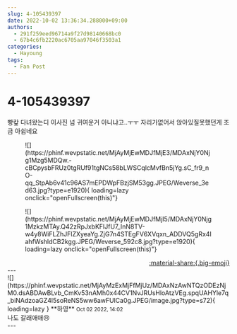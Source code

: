 ```yaml
---
slug: 4-105439397
date: 2022-10-02 13:36:34.288000+09:00
authors:
  - 291f259eed96714a9f27d98140668bc0
  - 67b4c6fb2220ac6705aa97046f3503a1
categories:
  - Hayoung
tags:
  - Fan Post
---
```


# 4-105439397

<div class="post-container" markdown="1">
<div class="content-container md-sidebar__scrollwrap" markdown="1">

빵캎 다녀왔는디 이사진 넘 귀여운거 아니냐고..ㅜㅜ 자리가없어서 앉아있질못했던게 조금 아쉽네요
<figure markdown="1">
![](https://phinf.wevpstatic.net/MjAyMjEwMDJfMjE3/MDAxNjY0Njg1Mzg5MDQw.-cBCpysbFRUz0tgRUf91tgNCs58bLWSCqlcMvfBn5jYg.sC_fr9_nO-qq_StpAb6v41c96AS7mEPDWpFBzjSM53gg.JPEG/Weverse_3ed63.jpg?type=e1920){ loading=lazy onclick="openFullscreen(this)"}
</figure>

<figure markdown="1">
![](https://phinf.wevpstatic.net/MjAyMjEwMDJfMjI5/MDAxNjY0Njg1MzkzMTAy.Q42zRpJxbKFlJfU7_InN8TV-w4y8WiFLZhJFlZXyeaYg.ZjG7n4STEgFV6XVqxn_ADDVQ5gRx4IahfWshldCB2kgg.JPEG/Weverse_592c8.jpg?type=e1920){ loading=lazy onclick="openFullscreen(this)"}
</figure>


</div>
</div>

<div style="text-align: right;" markdown="1">
<a href="https://weverse.io/fromis9/fanpost/4-105439397" style="text-align: right;">:material-share:{.big-emoji}</a>
</div>
---

<div class="comments-container md-sidebar__scrollwrap" markdown="1">
<div class="comment" markdown="1">
<div class='id-container' markdown="1">
![](https://phinf.wevpstatic.net/MjAyMzExMjFfMjUz/MDAxNzAwNTQzODEzNjM0.dsABDAwBLvb_CmKv53nAMh0x44CV1NvJRUsHloAtzVEg.spqUAHYle7q_biNAdzoaGZ4l5soReNS5ww6awFUlCa0g.JPEG/image.jpg?type=s72){ loading=lazy }
**<span class="artist">하영</span>** <small>Oct 02 2022, 14:02</small><br>
</div>
<div class='comment-body' markdown="1">
나도 갈래애애😢
</div>
</div>
</div>
---
